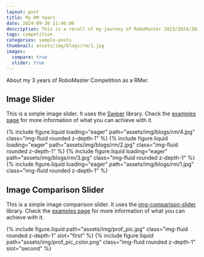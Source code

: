 ```yaml
---
layout: post
title: My RM Years
date: 2024-09-30 11:46:00
description: This is a recall of my journey of RoboMaster 2023/2024/2025 (3 seasons).
tags: competition 
categories: sample-posts
thumbnail: assets/img/blogs/rm/1.jpg
images:
  compare: true
  slider: true
---
```


About my 3 years of RoboMaster Competition as a RMer.

## Image Slider

This is a simple image slider. It uses the [Swiper](https://swiperjs.com/) library. Check the [examples page](https://swiperjs.com/demos) for more information of what you can achieve with it.

<swiper-container keyboard="true" navigation="true" pagination="true" pagination-clickable="true" pagination-dynamic-bullets="true" rewind="true">
  <swiper-slide>{% include figure.liquid loading="eager" path="assets/img/blogs/rm/4.jpg" class="img-fluid rounded z-depth-1" %}</swiper-slide>
  <swiper-slide>{% include figure.liquid loading="eager" path="assets/img/blogs/rm/2.jpg" class="img-fluid rounded z-depth-1" %}</swiper-slide>
  <swiper-slide>{% include figure.liquid loading="eager" path="assets/img/blogs/rm/3.jpg" class="img-fluid rounded z-depth-1" %}</swiper-slide>
  <swiper-slide>{% include figure.liquid loading="eager" path="assets/img/blogs/rm/1.jpg" class="img-fluid rounded z-depth-1" %}</swiper-slide>
</swiper-container>

## Image Comparison Slider

This is a simple image comparison slider. It uses the [img-comparison-slider](https://img-comparison-slider.sneas.io/) library. Check the [examples page](https://img-comparison-slider.sneas.io/examples.html) for more information of what you can achieve with it.

<img-comparison-slider>
  {% include figure.liquid path="assets/img/prof_pic.jpg" class="img-fluid rounded z-depth-1" slot="first" %}
  {% include figure.liquid path="assets/img/prof_pic_color.png" class="img-fluid rounded z-depth-1" slot="second" %}
</img-comparison-slider>
